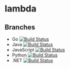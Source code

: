 # lambda

## Branches
- Go [![Build Status](https://travis-ci.org/gipde/lambda.svg?branch=go)](https://travis-ci.org/gipde/lambda)
- Java [![Build Status](https://travis-ci.org/gipde/lambda.svg?branch=java)](https://travis-ci.org/gipde/lambda)
- JavaScript [![Build Status](https://travis-ci.org/gipde/lambda.svg?branch=js)](https://travis-ci.org/gipde/lambda)
- Python [![Build Status](https://travis-ci.org/gipde/lambda.svg?branch=python)](https://travis-ci.org/gipde/lambda)
- .NET [![Build Status](https://travis-ci.org/gipde/lambda.svg?branch=go)](https://travis-ci.org/gipde/lambda)
